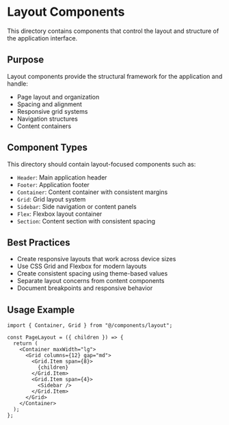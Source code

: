 # Layout Components

This directory contains components that control the layout and structure of the application interface.

## Purpose

Layout components provide the structural framework for the application and handle:

- Page layout and organization
- Spacing and alignment
- Responsive grid systems
- Navigation structures
- Content containers

## Component Types

This directory should contain layout-focused components such as:

- `Header`: Main application header
- `Footer`: Application footer
- `Container`: Content container with consistent margins
- `Grid`: Grid layout system
- `Sidebar`: Side navigation or content panels
- `Flex`: Flexbox layout container
- `Section`: Content section with consistent spacing

## Best Practices

- Create responsive layouts that work across device sizes
- Use CSS Grid and Flexbox for modern layouts
- Create consistent spacing using theme-based values
- Separate layout concerns from content components
- Document breakpoints and responsive behavior

## Usage Example

```tsx
import { Container, Grid } from "@/components/layout";

const PageLayout = ({ children }) => {
  return (
    <Container maxWidth="lg">
      <Grid columns={12} gap="md">
        <Grid.Item span={8}>
          {children}
        </Grid.Item>
        <Grid.Item span={4}>
          <Sidebar />
        </Grid.Item>
      </Grid>
    </Container>
  );
};
``` 